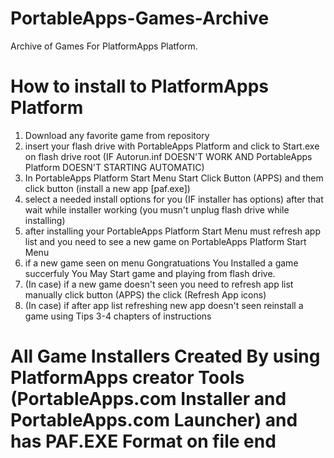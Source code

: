# PortableApps-Games-Archive
Archive of Games For PlatformApps Platform.

# How to install to PlatformApps Platform
1. Download any favorite game from repository
2. insert your flash drive with PortableApps Platform and click to Start.exe on flash drive root (IF Autorun.inf DOESN'T WORK AND PortableApps Platform DOESN'T STARTING AUTOMATIC)
3. In PortableApps Platform Start Menu Start Click Button (APPS) and them click button (install a new app [paf.exe])
4. select a needed install options for you (IF installer has options) after that wait while installer working (you musn't unplug flash drive while installing)
5. after installing your PortableApps Platform Start Menu must refresh app list and you need to see a new game on PortableApps Platform Start Menu
6. if a new game seen on menu Gongratuations You Installed a game succerfuly You May Start game and playing from flash drive.
7. (In case) if a new game doesn't seen you need to refresh app list manually click button (APPS) the click (Refresh App icons)
8. (In case) if after app list refreshing new app doesn't seen reinstall a game using Tips 3-4 chapters of instructions
# All Game Installers Created By using PlatformApps creator Tools (PortableApps.com Installer and PortableApps.com Launcher) and has PAF.EXE Format on file end
